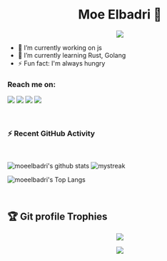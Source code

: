 <h1 align="center">Moe Elbadri 👋</h1>
<p align="center">
  <a href="https://github.com/DenverCoder1/readme-typing-svg"><img src="https://readme-typing-svg.herokuapp.com?lines=BackEnd+Developer+-+Devops+Engineer;&center=true&width=500&height=50"></a>
</p>

- 🔭 I’m currently working on js
- 🌱 I’m currently learning Rust, Golang
- ⚡ Fun fact: I'm always hungry


### Reach me on:

<p>
<a href="https://github.com/moeelbadri"><img src="https://img.shields.io/badge/-moeelbadri-black?logo=github&style=flat-square"/></a>
<a href="https://www.linkedin.com/in/mohamed-elbadri-082707274"><img src="https://img.shields.io/badge/-moeelbadri-blue?logo=linkedin&style=flat-square"></a>
<a href="mailto:mohaamedelbadri6@gmail.com"><img src="https://img.shields.io/badge/-mohamedelbadri6@gmail.com-black?logo=gmail&style=flat-square"/></a>
<a href="https://www.facebook.com/mohamed.elbadri.16"><img src="https://img.shields.io/badge/-Moe Elbadri_🇵🇸💙-blue?logo=twitter&style=flat-square"/></a>
</p>


<br>

<h3>⚡ Recent GitHub Activity</h3>
<br>

![moeelbadri's github stats](https://github-readme-stats.vercel.app/api?username=moeelbadri&show_icons=true&theme=tokyonight)
<img src="https://github-readme-streak-stats.herokuapp.com/?user=moeelbadri&theme=tokyonight" alt="mystreak"/>

![moeelbadri's Top Langs](https://github-readme-stats.vercel.app/api/top-langs/?username=moeelbadri&theme=tokyonight&layout=compact)


<br/>

## :trophy: Git profile Trophies

<p align="center"> <img src="https://github-profile-trophy.vercel.app/?username=moeelbadri&layout=compact&theme=algolia"/> </p>

<p align="center"> <a href="https://www.facebook.com/mohamed.elbadri.16"> <img align="center" src="https://github-readme-twitter.gazf.vercel.app/api?id=moeelbadri&layout=wide&show_reply=false&show_retweet=false" />
</a></p>
